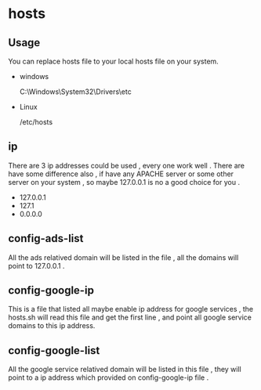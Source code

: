 hosts
=====

## Usage
You can replace hosts file to your local hosts file on your system.

 - windows

   C:\Windows\System32\Drivers\etc

 - Linux

   /etc/hosts


## ip

There are 3 ip addresses could be used , every one work well . There are have some difference also , if have any APACHE server or some other server on your system , so maybe 127.0.0.1 is no a good choice for you .

 - 127.0.0.1
 - 127.1
 - 0.0.0.0

## config-ads-list
All the ads relatived domain will be listed in the file , all the domains will point to 127.0.0.1 . 

## config-google-ip
This is a file that listed all maybe enable ip address for google services , the hosts.sh will read this file and get the first line , and point all google service domains to this ip address.

## config-google-list
All the google service relatived domain will be listed in this file , they will point to a ip address which provided on config-google-ip file .
